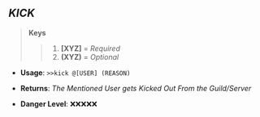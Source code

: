 ## ***KICK***

> **Keys**
>> 1. **[XYZ]** = *Required*
>> 2. **(XYZ)** = *Optional*

* **Usage**: ```>>kick @[USER] (REASON)```

* **Returns**:  *The Mentioned User gets Kicked Out From the Guild/Server*

* **Danger Level**: ❌❌❌❌❌
